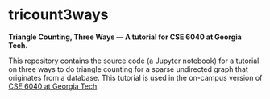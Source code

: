 # tricount3ways

**Triangle Counting, Three Ways — A tutorial for CSE 6040 at Georgia Tech.**

This repository contains the source code (a Jupyter notebook) for a tutorial on three ways to do triangle counting for a sparse undirected graph that originates from a database. This tutorial is used in the on-campus version of [CSE 6040 at Georgia Tech](https://cse6040.gatech.edu).
